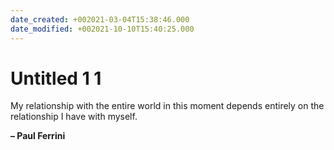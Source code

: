 ```yaml
---
date_created: +002021-03-04T15:38:46.000
date_modified: +002021-10-10T15:40:25.000
---
```


# Untitled 1 1

My relationship with the entire world in this moment depends entirely on the relationship I have with myself.

**– Paul Ferrini**
